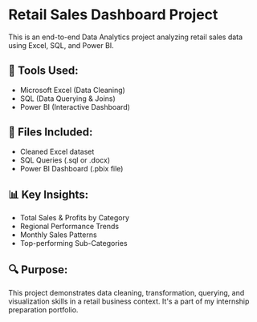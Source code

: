 # Retail Sales Dashboard Project

This is an end-to-end Data Analytics project analyzing retail sales data using Excel, SQL, and Power BI.

## 🔧 Tools Used:
- Microsoft Excel (Data Cleaning)
- SQL (Data Querying & Joins)
- Power BI (Interactive Dashboard)

## 📁 Files Included:
- Cleaned Excel dataset
- SQL Queries (.sql or .docx)
- Power BI Dashboard (.pbix file)

## 📊 Key Insights:
- Total Sales & Profits by Category
- Regional Performance Trends
- Monthly Sales Patterns
- Top-performing Sub-Categories

## 🔍 Purpose:
This project demonstrates data cleaning, transformation, querying, and visualization skills in a retail business context. It's a part of my internship preparation portfolio.

